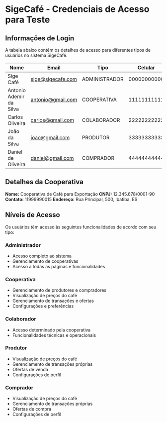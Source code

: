 # SigeCafé - Credenciais de Acesso para Teste

## Informações de Login

A tabela abaixo contém os detalhes de acesso para diferentes tipos de usuários no sistema SigeCafé.

| Nome | Email | Tipo | Celular | Senha | Função |
|------|-------|------|---------|--------|--------|
| Sige Café | sige@sigecafe.com | ADMINISTRADOR | 00000000000 | password | Administrador do Sistema |
| Antonio Ademir da Silva | antonio@gmail.com | COOPERATIVA | 11111111111 | password | Gerente da Cooperativa |
| Carlos Oliveira | carlos@gmail.com | COLABORADOR | 22222222222 | password | Técnico Agrícola |
| João da Silva | joao@gmail.com | PRODUTOR | 33333333333 | password | Produtor de Café |
| Daniel de Oliveira | daniel@gmail.com | COMPRADOR | 44444444444 | password | Comprador de Café |

## Detalhes da Cooperativa

**Nome:** Cooperativa de Café para Exportação
**CNPJ:** 12.345.678/0001-90
**Contato:** 11999990015
**Endereço:** Rua Principal, 500, Ibatiba, ES

## Níveis de Acesso

Os usuários têm acesso às seguintes funcionalidades de acordo com seu tipo:

### Administrador
- Acesso completo ao sistema
- Gerenciamento de cooperativas
- Acesso a todas as páginas e funcionalidades

### Cooperativa
- Gerenciamento de produtores e compradores
- Visualização de preços do café
- Gerenciamento de transações e ofertas
- Configurações e preferências

### Colaborador
- Acesso determinado pela cooperativa
- Funcionalidades técnicas e operacionais

### Produtor
- Visualização de preços do café
- Gerenciamento de transações próprias
- Ofertas de venda
- Configurações de perfil

### Comprador
- Visualização de preços do café
- Gerenciamento de transações próprias
- Ofertas de compra
- Configurações de perfil